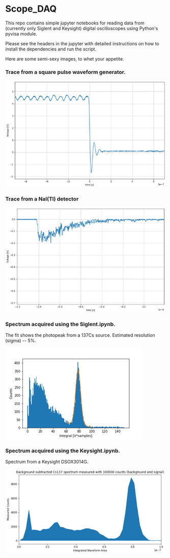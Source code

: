# Scope_DAQ
This repo contains simple jupyter notebooks for reading data from (currently only Siglent and Keysight) digital oscilloscopes using Python's pyvisa module.

Please see the headers in the jupyter with detailed instructions on how to install the dependencies and run the script.

Here are some semi-sexy images, to whet your appetite. 

### Trace from a square pulse waveform generator.

![](./images/square_pulse.png)

### Trace from a NaI(Tl) detector

![](./images/NaI.png)

### Spectrum acquired using the Siglent.ipynb.
The fit shows the photopeak from a 137Cs source.  Estimated resolution (sigma) -- 5%.

![](./images/NaI_spectrum.png)

### Spectrum acquired using the Keysight.ipynb.
Spectrum from a Keysight DSOX3014G.

![](./images/keysight.png)



